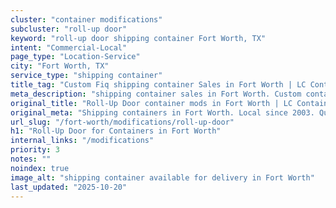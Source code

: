 ```yaml
---
cluster: "container modifications"
subcluster: "roll-up door"
keyword: "roll-up door shipping container Fort Worth, TX"
intent: "Commercial-Local"
page_type: "Location-Service"
city: "Fort Worth, TX"
service_type: "shipping container"
title_tag: "Custom Fiq shipping container Sales in Fort Worth | LC Container"
meta_description: "shipping container sales in Fort Worth. Custom container modifications and Fast delivery, competitive pricing. Serving modifications area. Quote ID: 2NG. Call (214) 524-4168 for your free quote today."
original_title: "Roll-Up Door container mods in Fort Worth | LC Container"
original_meta: "Shipping containers in Fort Worth. Local since 2003. Quality containers. Fast delivery. Get your free quote — call (214) 524-4168 today. LC Container — your ..."
url_slug: "/fort-worth/modifications/roll-up-door"
h1: "Roll-Up Door for Containers in Fort Worth"
internal_links: "/modifications"
priority: 3
notes: ""
noindex: true
image_alt: "shipping container available for delivery in Fort Worth"
last_updated: "2025-10-20"
---
```


<!-- TODO: Add unique city/inventory copy, images, and internal links here. -->
